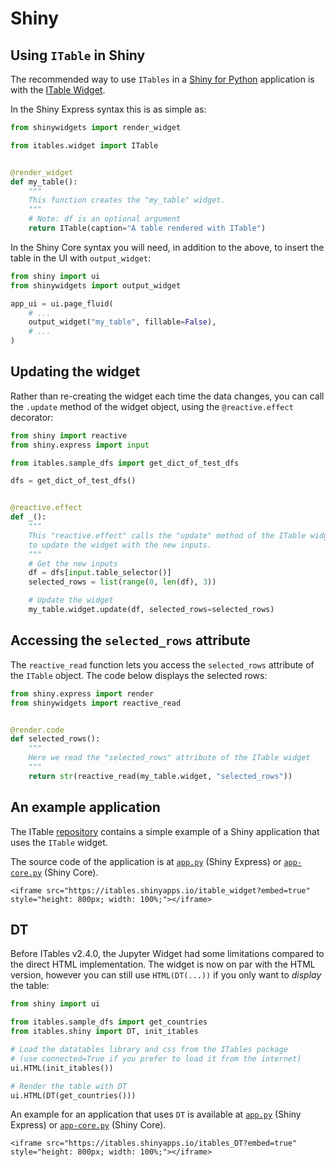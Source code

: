 # Shiny

## Using `ITable` in Shiny

The recommended way to use `ITables` in a [Shiny for Python](https://shiny.rstudio.com/py/) application is with the [ITable Widget](widget.md).

In the Shiny Express syntax this is as simple as:
```python
from shinywidgets import render_widget

from itables.widget import ITable


@render_widget
def my_table():
    """
    This function creates the "my_table" widget.
    """
    # Note: df is an optional argument
    return ITable(caption="A table rendered with ITable")
```

In the Shiny Core syntax you will need, in addition to the above,
to insert the table in the UI with `output_widget`:

```python
from shiny import ui
from shinywidgets import output_widget

app_ui = ui.page_fluid(
    # ...
    output_widget("my_table", fillable=False),
    # ...
)
```

## Updating the widget

Rather than re-creating the widget each time the data changes, you can
call the `.update` method of the widget object, using the `@reactive.effect`
decorator:

```python
from shiny import reactive
from shiny.express import input

from itables.sample_dfs import get_dict_of_test_dfs

dfs = get_dict_of_test_dfs()


@reactive.effect
def _():
    """
    This "reactive.effect" calls the "update" method of the ITable widget
    to update the widget with the new inputs.
    """
    # Get the new inputs
    df = dfs[input.table_selector()]
    selected_rows = list(range(0, len(df), 3))

    # Update the widget
    my_table.widget.update(df, selected_rows=selected_rows)
```

## Accessing the `selected_rows` attribute

The `reactive_read` function lets you access the `selected_rows` attribute
of the `ITable` object. The code below displays the selected rows:

```python
from shiny.express import render
from shinywidgets import reactive_read


@render.code
def selected_rows():
    """
    Here we read the "selected_rows" attribute of the ITable widget
    """
    return str(reactive_read(my_table.widget, "selected_rows"))
```

## An example application

The ITable [repository](https://github.com/mwouts/itables/tree/main/apps/shiny) contains a simple
example of a Shiny application that uses the `ITable` widget.

The source code of the application
is at [`app.py`](https://github.com/mwouts/itables/tree/main/apps/shiny/itable_widget/app.py)
(Shiny Express) or [`app-core.py`](https://github.com/mwouts/itables/tree/main/apps/shiny/itable_widget/app-core.py)
(Shiny Core).

```{div}
<iframe src="https://itables.shinyapps.io/itable_widget?embed=true"
style="height: 800px; width: 100%;"></iframe>
```

## DT

Before ITables v2.4.0, the Jupyter Widget had some limitations compared to the direct HTML implementation. The widget is now on par with the HTML version, however you can still use `HTML(DT(...))` if you only want to _display_ the table:

```python
from shiny import ui

from itables.sample_dfs import get_countries
from itables.shiny import DT, init_itables

# Load the datatables library and css from the ITables package
# (use connected=True if you prefer to load it from the internet)
ui.HTML(init_itables())

# Render the table with DT
ui.HTML(DT(get_countries()))
```

An example for an application that uses `DT` is available at [`app.py`](https://github.com/mwouts/itables/tree/main/apps/shiny/itables_DT/app.py)
(Shiny Express) or [`app-core.py`](https://github.com/mwouts/itables/tree/main/apps/shiny/itables_DT/app-core.py)
(Shiny Core).

```{div}
<iframe src="https://itables.shinyapps.io/itables_DT?embed=true"
style="height: 800px; width: 100%;"></iframe>
```
